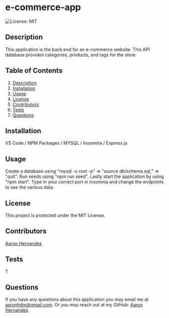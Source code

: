 # e-commerce-app
  ![License: MIT](https://img.shields.io/badge/License-MIT-yellow.svg)
  
  ## Description
  
  This application is the back end for an e-commerce website. This API database provides categories, products, and tags for the store.
  
  ## Table of Contents
  
  1. [Description](#description)
  2. [Installation](#installation)
  3. [Usage](#usage)
  4. [License](#license)
  5. [Contributors](#contributors)
  6. [Tests](#tests)
  7. [Questions](#questions)
  
  
  ## Installation
  
  VS Code / NPM Packages / MYSQL / Insomnia / Express.js
  
  ## Usage
  
  Create a database using "mysql -u root -p" => "source db/schema.sql;" => "quit". Run seeds using "npm run seed". Lastly start the application by using "npm start". Type in your correct port in insomnia and change the endpoints to see the various data.
  
  ## License
  This project is protected under the MIT License.
  
  ## Contributors
  
  [Aaron Hernandez](https://github.com/aaronhdm)
  
  ## Tests
  
  T
  
  ## Questions
  
  If you have any questions about this application you may email me at aaronhdm@gmail.com.
  Or you may reach out at my GitHub: [Aaron Hernandez](https://github.com/aaronhdm).
  